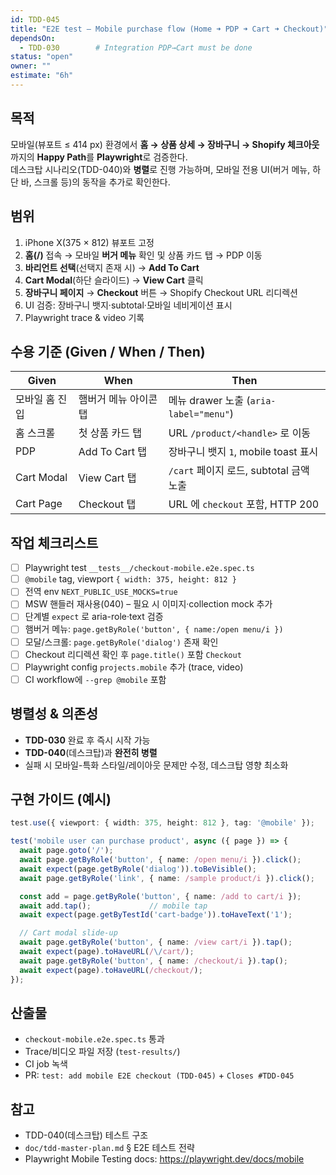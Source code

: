 ```yaml
---
id: TDD-045
title: "E2E test – Mobile purchase flow (Home ➜ PDP ➜ Cart ➜ Checkout)"
dependsOn:
  - TDD-030        # Integration PDP→Cart must be done
status: "open"
owner: ""
estimate: "6h"
---
```


## 목적
모바일(뷰포트 ≤ 414 px) 환경에서 **홈 → 상품 상세 → 장바구니 → Shopify 체크아웃**까지의 **Happy Path**를 **Playwright**로 검증한다.  
데스크탑 시나리오(TDD-040)와 **병렬**로 진행 가능하며, 모바일 전용 UI(버거 메뉴, 하단 바, 스크롤 등)의 동작을 추가로 확인한다.

## 범위
1. iPhone X(375 × 812) 뷰포트 고정  
2. **홈(/)** 접속 → 모바일 **버거 메뉴** 확인 및 상품 카드 탭 → PDP 이동  
3. **바리언트 선택**(선택지 존재 시) → **Add To Cart**  
4. **Cart Modal**(하단 슬라이드) → **View Cart** 클릭  
5. **장바구니 페이지** → **Checkout** 버튼 → Shopify Checkout URL 리디렉션  
6. UI 검증: 장바구니 뱃지·subtotal·모바일 네비게이션 표시  
7. Playwright trace & video 기록

## 수용 기준 (Given / When / Then)
| Given | When | Then |
|-------|------|------|
| 모바일 홈 진입 | 햄버거 메뉴 아이콘 탭 | 메뉴 drawer 노출 (`aria-label="menu"`) |
| 홈 스크롤 | 첫 상품 카드 탭 | URL `/product/<handle>` 로 이동 |
| PDP | Add To Cart 탭 | 장바구니 뱃지 `1`, mobile toast 표시 |
| Cart Modal | View Cart 탭 | `/cart` 페이지 로드, subtotal 금액 노출 |
| Cart Page | Checkout 탭 | URL 에 `checkout` 포함, HTTP 200 |

## 작업 체크리스트
- [ ] Playwright test `__tests__/checkout-mobile.e2e.spec.ts`
- [ ] `@mobile` tag, viewport `{ width: 375, height: 812 }`
- [ ] 전역 env `NEXT_PUBLIC_USE_MOCKS=true`
- [ ] MSW 핸들러 재사용(040) – 필요 시 이미지·collection mock 추가
- [ ] 단계별 `expect` 로 aria-role·text 검증
- [ ] 햄버거 메뉴: `page.getByRole('button', { name:/open menu/i })`
- [ ] 모달/스크롤: `page.getByRole('dialog')` 존재 확인
- [ ] Checkout 리디렉션 확인 후 `page.title()` 포함 `Checkout`
- [ ] Playwright config `projects.mobile` 추가 (trace, video)
- [ ] CI workflow에 `--grep @mobile` 포함

## 병렬성 & 의존성
- **TDD-030** 완료 후 즉시 시작 가능  
- **TDD-040**(데스크탑)과 **완전히 병렬**  
- 실패 시 모바일-특화 스타일/레이아웃 문제만 수정, 데스크탑 영향 최소화

## 구현 가이드 (예시)
```ts
test.use({ viewport: { width: 375, height: 812 }, tag: '@mobile' });

test('mobile user can purchase product', async ({ page }) => {
  await page.goto('/');
  await page.getByRole('button', { name: /open menu/i }).click();
  await expect(page.getByRole('dialog')).toBeVisible();
  await page.getByRole('link', { name: /sample product/i }).click();

  const add = page.getByRole('button', { name: /add to cart/i });
  await add.tap();             // mobile tap
  await expect(page.getByTestId('cart-badge')).toHaveText('1');

  // Cart modal slide-up
  await page.getByRole('button', { name: /view cart/i }).tap();
  await expect(page).toHaveURL(/\/cart/);
  await page.getByRole('button', { name: /checkout/i }).tap();
  await expect(page).toHaveURL(/checkout/);
});
```

## 산출물
- `checkout-mobile.e2e.spec.ts` 통과
- Trace/비디오 파일 저장 (`test-results/`)
- CI job 녹색
- PR: `test: add mobile E2E checkout (TDD-045)` + `Closes #TDD-045`

## 참고
- TDD-040(데스크탑) 테스트 구조
- `doc/tdd-master-plan.md` § E2E 테스트 전략
- Playwright Mobile Testing docs: https://playwright.dev/docs/mobile

